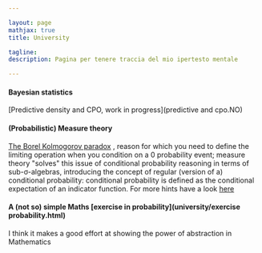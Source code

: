 ```yaml
---

layout: page
mathjax: true
title: University

tagline:
description: Pagina per tenere traccia del mio ipertesto mentale

---
```


#### Bayesian statistics

[Predictive density and CPO, work in progress](predictive and cpo.NO)

#### (Probabilistic) Measure theory


[The Borel Kolmogorov paradox](https://en.wikipedia.org/wiki/Borel%E2%80%93Kolmogorov_paradox)
, reason for which you need to define the limiting operation when you condition on a
0 probability event; measure theory "solves" this issue of conditional probability reasoning in terms
of sub-σ-algebras, introducing the concept of regular (version of a) conditional probability: conditional 
probability is defined as the conditional expectation of an indicator function. For more hints
have a look [here](https://en.wikipedia.org/wiki/Conditional_probability_distribution#Measure-theoretic_formulation)

#### A (not so) simple Maths [exercise in probability](university/exercise probability.html)
I think it makes a good effort at showing the power of abstraction in Mathematics